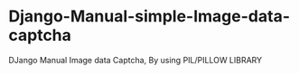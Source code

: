# Django-Manual-simple-Image-data-captcha
DJango Manual Image data Captcha, By using PIL/PILLOW LIBRARY 

